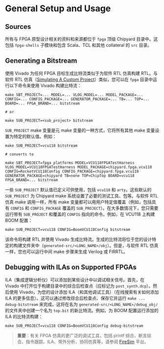 # General Setup and Usage

## Sources

所有与 FPGA 原型设计相关的资料和来源都位于 `fpga` 顶级 Chipyard 目录中。这包括 `fpga-shells` 子模块和包含 Scala、TCL 和其他 collateral 的 `src` 目录。

## Generating a Bitstream

使用 Vivado 为任何 FPGA 目标生成比特流类似于为软件 RTL 仿真构建 RTL。与软件 RTL 仿真（[Simulating A Custom Project](https://chipyard.readthedocs.io/en/stable/Simulation/Software-RTL-Simulation.html#simulating-a-custom-project)）类似，您可以在 `fpga` 目录中运行以下命令来使用 Vivado 构建比特流：

```shell
make SBT_PROJECT=... MODEL=... VLOG_MODEL=... MODEL_PACKAGE=... CONFIG=... CONFIG_PACKAGE=... GENERATOR_PACKAGE=... TB=... TOP=... BOARD=... FPGA_BRAND=... bitstream

# or

make SUB_PROJECT=<sub_project> bitstream
```

`SUB_PROJECT` make 变量是元 make 变量的一种方式，它将所有其他 make 变量设置为特定的默认值。例如：

```shell
make SUB_PROJECT=vcu118 bitstream

# converts to

make SBT_PROJECT=fpga_platforms MODEL=VCU118FPGATestHarness VLOG_MODEL=VCU118FPGATestHarness MODEL_PACKAGE=chipyard.fpga.vcu118 CONFIG=RocketVCU118Config CONFIG_PACKAGE=chipyard.fpga.vcu118 GENERATOR_PACKAGE=chipyard TB=none TOP=ChipTop BOARD=vcu118 FPGA_BRAND=... bitstream
```

一些 `SUB_PROJECT` 默认值已定义可供使用，包括 `vcu118` 和 `arty`。这些默认的 `SUB_PROJECT` 为 Chipyard make 系统设置了必要的测试工具、包等。与软件 RTL 仿真 make 调用一样，所有 make 变量都可以用用户特定值覆盖（例如，包括具有 `CONFIG` 和 `CONFIG_PACKAGE` 覆盖的 `SUB_PROJECT`）。在大多数情况下，您只需要运行带有 `SUB_PROJECT` 和覆盖的 `CONFIG` 指向的命令。例如，在 VCU118 上构建 BOOM 配置：

```shell
make SUB_PROJECT=vcu118 CONFIG=BoomVCU118Config bitstream
```

该命令将构建 RTL 并使用 Vivado 生成比特流。生成的比特流将位于您的设计特定的构建文件夹中（`generated-src/<LONG_NAME>/obj`）。但是，与软件 RTL 仿真一样，您也可以运行中间 make 步骤来生成 Verilog 或 FIRRTL。

## Debugging with ILAs on Supported FPGAs

ILA（集成逻辑分析仪）可以添加到某些设计中以调试相关信号。首先，在 Vivado 中打开位于构建目录中的综合后检查点（应标记为 `post_synth.dcp`）。然后使用 Vivado，为您的设计添加 ILA（和其他调试工具）（在线搜索有关如何添加 ILA 的更多信息）。这可以通过修改综合后检查点、保存它并运行 `make ... debug-bitstream` 来完成。这将在名为 `generated-src/<LONG_NAME>/debug_obj/` 的文件夹中创建一个名为 `top.bit` 的新比特流。例如，为 BOOM 配置运行添加的 ILA 的比特流构建：

```shell
make SUB_PROJECT=vcu118 CONFIG=BoomVCU118Config debug-bitstream
```

> **重要**：有关 FPGA 仿真的更广泛的调试工具，包括 printf 综合、断言综合、指令跟踪、ILA、带外分析、协同仿真等，请参阅 [FireSim](https://chipyard.readthedocs.io/en/stable/Simulation/FPGA-Accelerated-Simulation.html#firesim) 平台。